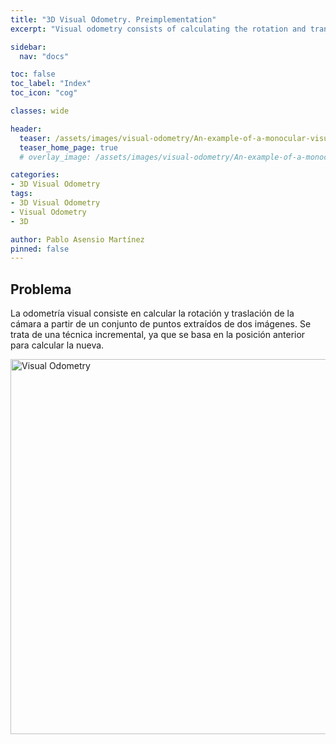 ```yaml
---
title: "3D Visual Odometry. Preimplementation"
excerpt: "Visual odometry consists of calculating the rotation and translation of the camera from a set of points extracted from two images. It is an incremental technique, since it is based on the previous position to calculate the new one."

sidebar:
  nav: "docs"

toc: false
toc_label: "Index"
toc_icon: "cog"

classes: wide

header:
  teaser: /assets/images/visual-odometry/An-example-of-a-monocular-visual-odometry-system-The-relative-poses-Tnm-between-cameras.png
  teaser_home_page: true
  # overlay_image: /assets/images/visual-odometry/An-example-of-a-monocular-visual-odometry-system-The-relative-poses-Tnm-between-cameras.png

categories:
- 3D Visual Odometry
tags:
- 3D Visual Odometry
- Visual Odometry
- 3D

author: Pablo Asensio Martínez
pinned: false
---
```



## Problema

La odometría visual consiste en calcular la rotación y traslación de la cámara a partir de un conjunto de puntos extraı́dos de dos imágenes. Se trata de una técnica incremental, ya que se basa en la posición anterior para calcular la nueva.

<img align="center" alt="Visual Odometry" width="600" src="/assets/images/visual-odometry/An-example-of-a-monocular-visual-odometry-system-The-relative-poses-Tnm-between-cameras.png" />
